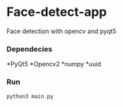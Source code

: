 # Face-detect-app
Face detection with opencv and pyqt5

### Dependecies
*PyQt5
*Opencv2
*numpy
*uuid

### Run
```
python3 main.py
```
